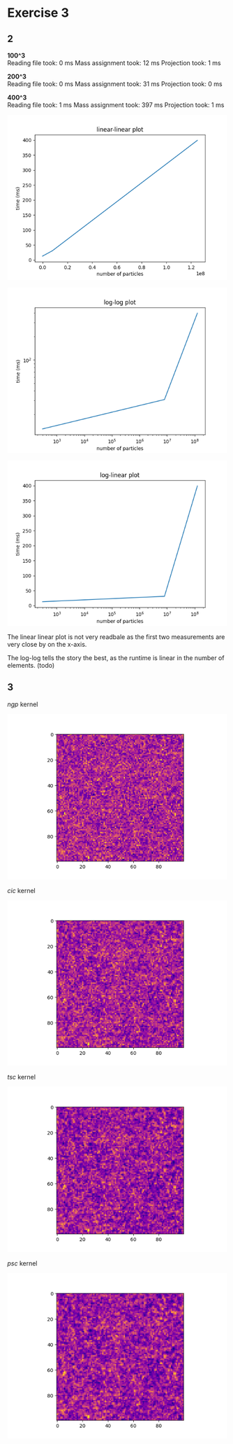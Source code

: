 # Exercise 3

## 2

**100^3**  
Reading file took: 0 ms
Mass assignment took: 12 ms
Projection took: 1 ms

**200^3**  
Reading file took: 0 ms
Mass assignment took: 31 ms
Projection took: 0 ms

**400^3**  
Reading file took: 1 ms
Mass assignment took: 397 ms
Projection took: 1 ms

![linear linear](linear_linear.png)

![linear log](log_log.png)

![log linear](log_linear.png)


The linear linear plot is not very readbale as the first two measurements are very close by on the x-axis. 

The log-log tells the story the best, as the runtime is linear in the number of elements. (todo)

## 3

*ngp* kernel

![ngp](mass_assignment/ngp.png)

*cic* kernel

![cic](mass_assignment/cic.png)

*tsc* kernel

![tsc](mass_assignment/tsc.png)

*psc* kernel

![psc](mass_assignment/psc.png)


